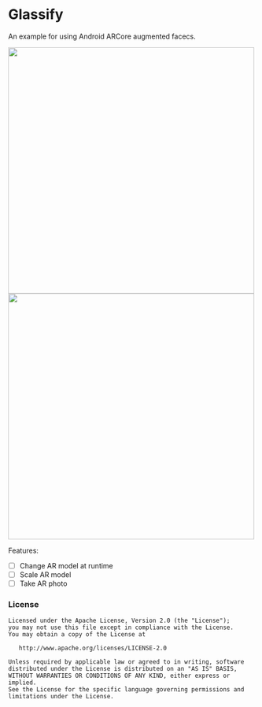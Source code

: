# Glassify
An example for using Android ARCore augmented facecs.

<img src="https://github.com/ShabanKamell/Glassify/blob/master/blob/master/raw/Baraa.jpg" height="500">
<img src="https://github.com/ShabanKamell/Glassify/blob/master/blob/master/raw/Me.png" height="500">

Features:
 - [ ] Change AR model at runtime
 - [ ] Scale AR model
 - [ ] Take AR photo
 
 ### License

```
Licensed under the Apache License, Version 2.0 (the "License");
you may not use this file except in compliance with the License.
You may obtain a copy of the License at

   http://www.apache.org/licenses/LICENSE-2.0

Unless required by applicable law or agreed to in writing, software
distributed under the License is distributed on an "AS IS" BASIS,
WITHOUT WARRANTIES OR CONDITIONS OF ANY KIND, either express or implied.
See the License for the specific language governing permissions and
limitations under the License.
```
